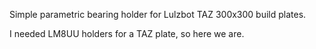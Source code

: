 Simple parametric bearing holder for Lulzbot TAZ 300x300 build plates.

I needed LM8UU holders for a TAZ plate, so here we are.
